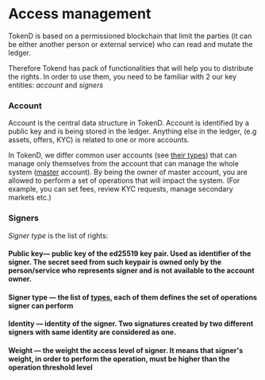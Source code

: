 # Access management
TokenD is based on a permissioned blockchain that limit the parties (it can be either another person or external service) who can read and mutate the ledger.

Therefore Tokend has pack of functionalities that will help you to distribute the rights. In order to use them, you need to be familiar with 2 our key entities: *account* and *signers*

### Account

Account is the central data structure in TokenD. Account is identified by a public key and is being stored in the ledger. Anything else in the ledger, (e.g assets, offers, KYC) is related to one or more accounts.

In TokenD, we differ common user accounts (see [their types](/tech/key_entities/accounts#account-type)) that can manage only themselves from the account that can manage the whole system ([master](/tech/key_entities/accounts#account-type) account). By being the owner of master account, you are allowed to perform a set of operations that will impact the system. (For example, you can set fees, review KYC requests, manage secondary markets etc.)

### Signers

*Signer type* is the list of rights: 
   #### Public key— public key of the ed25519 key pair. Used as identifier of the signer. The secret seed from such keypair is owned only by the person/service who represents signer and is not available to the account owner.
   #### Signer type  — the list of [types](/tech/key_entities/signer), each of them defines the set of operations signer can perform
   #### Identity — identity of the signer. Two signatures created by two different signers with same identity are considered as one.
   #### Weight — the weight the access level of signer. It means that signer's weight, in order to perform the operation, must be higher than the operation threshold level
